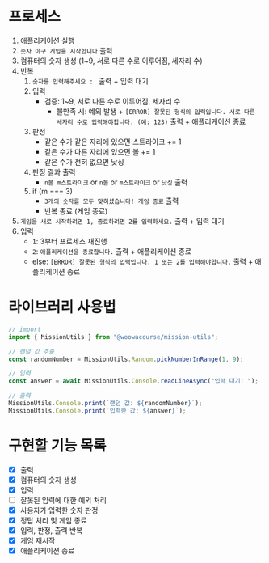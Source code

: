 # 프로세스

1. 애플리케이션 실행
2. `숫자 야구 게임을 시작합니다` 출력
3. 컴퓨터의 숫자 생성 (1~9, 서로 다른 수로 이루어짐, 세자리 수)
4. 반복
   1. `숫자를 입력해주세요 : ` 출력 + 입력 대기
   2. 입력
      - 검증: 1~9, 서로 다른 수로 이루어짐, 세자리 수
        - 불만족 시: 예외 발생 + `[ERROR] 잘못된 형식의 입력입니다. 서로 다른 세자리 수로 입력해야합니다. (예: 123)` 출력 + 애플리케이션 종료
   3. 판정
      - 같은 수가 같은 자리에 있으면 스트라이크 += 1
      - 같은 수가 다른 자리에 있으면 볼 += 1
      - 같은 수가 전혀 없으면 낫싱
   4. 판정 결과 출력
      - `n볼 m스트라이크` or `n볼` or `m스트라이크` or `낫싱` 출력
   5. if (m === 3)
      - `3개의 숫자를 모두 맞히셨습니다! 게임 종료` 출력
      - 반복 종료 (게임 종료)
5. `게임을 새로 시작하려면 1, 종료하려면 2를 입력하세요.` 출력 + 입력 대기
6. 입력
   - `1`: 3부터 프로세스 재진행
   - `2`: `애플리케이션을 종료합니다.` 출력 + 애플리케이션 종료
   - else: `[ERROR] 잘못된 형식의 입력입니다. 1 또는 2를 입력해야합니다.` 출력 + 애플리케이션 종료

# 라이브러리 사용법

```javascript
// import
import { MissionUtils } from "@woowacourse/mission-utils";

// 랜덤 값 추출
const randomNumber = MissionUtils.Random.pickNumberInRange(1, 9);

// 입력
const answer = await MissionUtils.Console.readLineAsync("입력 대기: ");

// 출력
MissionUtils.Console.print(`랜덤 값: ${randomNumber}`);
MissionUtils.Console.print(`입력한 값: ${answer}`);
```

# 구현할 기능 목록

- [x] 출력
- [x] 컴퓨터의 숫자 생성
- [x] 입력
- [ ] 잘못된 입력에 대한 예외 처리
- [x] 사용자가 입력한 숫자 판정
- [x] 정답 처리 및 게임 종료
- [x] 입력, 판정, 출력 반복
- [x] 게임 재시작
- [x] 애플리케이션 종료
